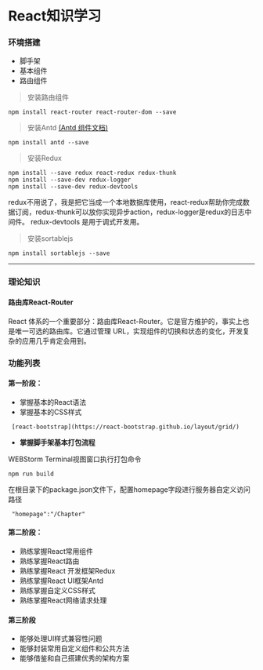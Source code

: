 # React知识学习

### 环境搭建

- 脚手架
- 基本组件
- 路由组件

> 安装路由组件

````
npm install react-router react-router-dom --save
````
> 安装Antd [(Antd 组件文档)](https://ant.design/components/menu/)

````
npm install antd --save
````


> 安装Redux
````
npm install --save redux react-redux redux-thunk
npm install --save-dev redux-logger
npm install --save-dev redux-devtools
````
redux不用说了，我是把它当成一个本地数据库使用，react-redux帮助你完成数据订阅，redux-thunk可以放你实现异步action，redux-logger是redux的日志中间件。
redux-devtools 是用于调式开发用。
> 安装sortablejs
````
npm install sortablejs --save
````

---

### 理论知识

#### **路由库React-Router**

 React 体系的一个重要部分：路由库React-Router。它是官方维护的，事实上也是唯一可选的路由库。它通过管理 URL，实现组件的切换和状态的变化，开发复杂的应用几乎肯定会用到。

### 功能列表

#### 第一阶段：

- 掌握基本的React语法
- 掌握基本的CSS样式

```
 [react-bootstrap](https://react-bootstrap.github.io/layout/grid/)
```

- **掌握脚手架基本打包流程**

WEBStorm Terminal视图窗口执行打包命令

````
npm run build
````
在根目录下的package.json文件下，配置homepage字段进行服务器自定义访问路径

```
 "homepage":"/Chapter"
```

#### 第二阶段：

- 熟练掌握React常用组件
- 熟练掌握React路由
- 熟练掌握React 开发框架Redux
- 熟练掌握React UI框架Antd
- 熟练掌握自定义CSS样式
- 熟练掌握React网络请求处理

#### 第三阶段

-  能够处理UI样式兼容性问题
-  能够封装常用自定义组件和公共方法
-  能够借鉴和自己搭建优秀的架构方案